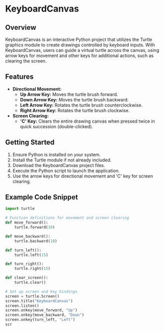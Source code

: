# KeyboardCanvas

## Overview
KeyboardCanvas is an interactive Python project that utilizes the Turtle graphics module to create drawings controlled by keyboard inputs. With KeyboardCanvas, users can guide a virtual turtle across the canvas, using arrow keys for movement and other keys for additional actions, such as clearing the screen.

## Features
- **Directional Movement:**
  - **Up Arrow Key:** Moves the turtle brush forward.
  - **Down Arrow Key:** Moves the turtle brush backward.
  - **Left Arrow Key:** Rotates the turtle brush counterclockwise.
  - **Right Arrow Key:** Rotates the turtle brush clockwise.
- **Screen Clearing:**
  - **'C' Key:** Clears the entire drawing canvas when pressed twice in quick succession (double-clicked).

## Getting Started
1. Ensure Python is installed on your system.
2. Install the Turtle module if not already included.
3. Download the KeyboardCanvas project files.
4. Execute the Python script to launch the application.
5. Use the arrow keys for directional movement and 'C' key for screen clearing.

## Example Code Snippet
```python
import turtle

# Function definitions for movement and screen clearing
def move_forward():
    turtle.forward(10)

def move_backward():
    turtle.backward(10)

def turn_left():
    turtle.left(15)

def turn_right():
    turtle.right(15)

def clear_screen():
    turtle.clear()

# Set up screen and key bindings
screen = turtle.Screen()
screen.title("KeyboardCanvas")
screen.listen()
screen.onkey(move_forward, "Up")
screen.onkey(move_backward, "Down")
screen.onkey(turn_left, "Left")
scr

